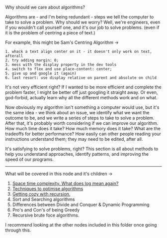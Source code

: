 Why should we care about algorithms?

Algorithms are - and I'm being redundant - steps we tell the computer to take to solve a problem. Why should we worry? Well, we're engineers, even if you wouldn't call yourself one, and it's our job to solve problems. (even if it is the problem of centring a piece of text.)

For example, this might be Sam's Centring Algorithm -> 

```
1. whack a text align center on it - it doesn't only work on text, afterall
2. try adding margin: 0;
3. mess with the display property in the dev tools
4. switch to flex and use place-content: center;
5. give up and google it (again)
6. last resort: use display relative on parent and absolute on child
```

It's not very efficient right? If I wanted to be more efficient and complete the problem faster, I might be better off just googling it straight away. Or even, god-forbid, actually learn why all the different methods work and on what. 

Now obviously my algorithm isn't something a computer would use, but it's the same idea - we think about an issue, we identify what we want the outcome to be, and we write a series of steps to take to solve a problem. After that, it's probably worth considering if we can improve our algorithm. How much time does it take? How much memory does it take? What are the tradeoffs for better performance? How easily can other people reading your instructions understand them; they may need to be edited, after all. 

It's satisfying to solve problems, right? This section is all about methods to help you understand approaches, identify patterns, and improving the speed of our programs. 

---

What will be covered in this node and it's children ->

1. [Space time complexity. What does log mean again?](Space-time-complexity.-What-does-log-mean-again?.md)
2. [Techniques to optimise algorithms](Techniques-to-optimise–algorithms)
3. [Getting cozy with recursion.](Getting-cozy-with-recursion.)
4. Sort and Searching algorithms
5. Differences between Divide and Conquer & Dynamic Programming
6. Pro's and Con's of being Greedy
7. Recursive brute foce algorithms. 

I recommend looking at the other nodes included in this folder once going through this. 


